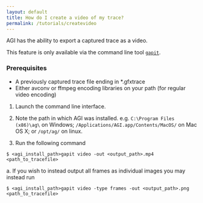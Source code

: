 ```yaml
---
layout: default
title: How do I create a video of my trace?
permalink: /tutorials/createvideo
---
```


AGI has the ability to export a captured trace as a video.

This feature is only available via the command line tool [`gapit`](../cli).

### Prerequisites
* A previously captured trace file ending in *.gfxtrace
* Either avconv or ffmpeg encoding libraries on your path (for regular video encoding)

1. Launch the command line interface.

2. Note the path in which AGI was installed.
<span class="info">e.g. `C:\Program Files (x86)\ag\` on Windows; `/Applications/AGI.app/Contents/MacOS/` on Mac OS X; or `/opt/ag/` on linux.</span>

3. Run the following command
```
$ <agi_install_path>gapit video -out <output_path>.mp4 <path_to_tracefile>
```
  a. If you wish to instead output all frames as individual images you may instead run
```
$ <agi_install_path>gapit video -type frames -out <output_path>.png <path_to_tracefile>
```
